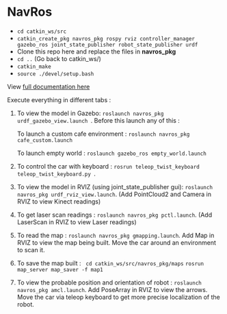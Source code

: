 # NavRos

- `cd catkin_ws/src`
- `catkin_create_pkg navros_pkg rospy rviz controller_manager gazebo_ros joint_state_publisher robot_state_publisher urdf`
-  Clone this repo here and replace the files in **navros_pkg**
- `cd ..` (Go back to catkin_ws/)
- `catkin_make`
- `source ./devel/setup.bash`


View [full documentation here ](https://github.com/YugAjmera/navros_pkg/blob/master/Documentation.md) 


Execute everything in different tabs :

1. To view the model in Gazebo: `roslaunch navros_pkg urdf_gazebo_view.launch `. Before this launch any of this :
   
    To launch a custom cafe environment : 
    `roslaunch navros_pkg cafe_custom.launch`

    To launch empty world :
    `roslaunch gazebo_ros empty_world.launch`

2. To control the car with keyboard : `rosrun teleop_twist_keyboard teleop_twist_keyboard.py `.

3. To view the model in RVIZ (using joint_state_publisher gui): `roslaunch navros_pkg urdf_rviz_view.launch`.
   (Add PointCloud2 and Camera in RVIZ to view Kinect readings)

4. To get laser scan readings : `roslaunch navros_pkg pctl.launch`.
   (Add LaserScan in RVIZ to view Laser readings)

5. To read the map : `roslaunch navros_pkg gmapping.launch`.
   Add Map in RVIZ to view the map being built. Move the car around an environment to scan it.

6. To save the map built :
 ` cd catkin_ws/src/navros_pkg/maps`
 `rosrun map_server map_saver -f map1`

7. To view the probable position and orientation of robot : `roslaunch navros_pkg amcl.launch`.
   Add PoseArray in RVIZ to view the arrows.
   Move the car via teleop keyboard to get more precise localization of the robot.




